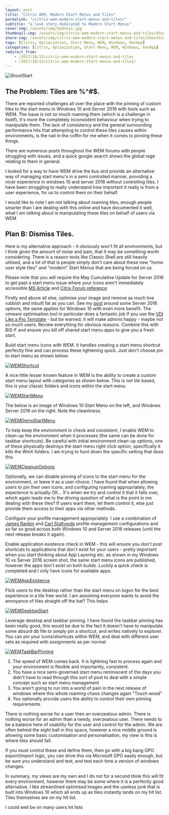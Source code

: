 ```yaml
---
layout: post
title: "Citrix WEM, Modern Start Menus and Tiles"
permalink: "/citrix-wem-modern-start-menus-and-tiles/"
subtitle: "a love story dedicated to Modern Start Menus"
cover-img: /assets/img/Sydney1.jpg
thumbnail-img: /assets/img/citrix-wem-modern-start-menus-and-tiles/ShootStart.png
share-img: /assets/img/citrix-wem-modern-start-menus-and-tiles/ShootStart.png
tags: [Citrix, Optimization, Start Menu, WEM, Windows, XenApp]
categories: [Citrix, Optimization, Start Menu, WEM, Windows, XenApp]
redirect_from: 
    - /2017/10/13/citrix-wem-modern-start-menus-and-tiles
    - /2017/10/13/citrix-wem-modern-start-menus-and-tiles/
---
```


![ShootStart]({{site.baseurl}}/assets/img/citrix-wem-modern-start-menus-and-tiles/ShootStart.png)

## The Problem: Tiles are %^#$.

There are reported challenges all over the place with the pinning of custom tiles to the start menu in Windows 10 and Server 2016 with tools such as WEM. The issue is not so much roaming them (which is a challenge in itself), it's more the completely inconsistent behaviour when trying to manipulate them. The lack of consistency and the general surrounding performance hits that attempting to control these tiles causes within environments, is the nail in the coffin for me when it comes to pinning these things.

There are numerous posts throughout the WEM forums with people struggling with issues, and a quick google search shows the global rage relating to them in general.

I looked for a way to have WEM drive the bus and provide an alternative way of managing start menu's in a semi controlled manner, providing a nicer experience in windows 10 and server 2016 without controlling tiles. I have been struggling to really understand how important it really is from a user experience, for us to control them on their behalf.

I would like to note I am not talking about roaming tiles, enough people smarter than I are dealing with this online and have documented it well, what I am talking about is manipulating these tiles on behalf of users via WEM

## Plan B: Dismiss Tiles.

Here is my alternative approach - it obviously won't fit all environments, but I think given the amount of noise and pain, that it may be something worth considering. There is a reason tools like Classic Shell are still heavily utilised, and a lot of that is people simply don't care about these new "home user style tiles" and "modern" Start Menus that are being forced on us.

Please note that you will require the May Cumulative Update for Server 2016 to get past a start menu issue where your icons aren't immediately accessible [MS Article](https://support.microsoft.com/en-us/help/3198613/start-menu-shortcuts-aren-t-immediately-accessible-in-windows-server-2) and [Citrix Forum reference](https://discussions.citrix.com/topic/386579-server-2016-published-desktop-start-menu-shortcuts-not-working/)

Firstly and above all else, optimise your image and remove as much live rubbish and inbuilt fat as you can. See my [post](https://jkindon.wordpress.com/2017/09/02/image-optimization-analysis-citrix-xenapp/) around some Server 2016 options, the same applies for Windows 10 with even more benefit. The vmware optimisation tool in particular does a fantastic job if you use the [VDI Like a Pro Template](https://www.loginvsi.com/blog/520-the-ultimate-windows-10-tuning-template-for-any-vdi-environment) - but be warned, it will make admins happy - maybe not so much users. Review everything for obvious reasons. Combine this with BIS-F and ensure you kill off shared start menu apps to give you a fresh start.

Build start menu icons with WEM. It handles creating a start menu shortcut perfectly fine and can process these lightening quick. Just don't choose pin to start menu as shown below:

[![WEMShortcut]({{site.baseurl}}/assets/img/citrix-wem-modern-start-menus-and-tiles/WEMShortcut.png)]({{site.baseurl}}/assets/img/citrix-wem-modern-start-menus-and-tiles/WEMShortcut.png)

A nice little lesser known feature in WEM is the ability to create a custom start menu layout with categories as shown below. This is not tile based, this is your classic folders and icons within the start menu

[![WEMStartMenu]({{site.baseurl}}/assets/img/citrix-wem-modern-start-menus-and-tiles/WEMStartMenu.png)]({{site.baseurl}}/assets/img/citrix-wem-modern-start-menus-and-tiles/WEMStartMenu.png)

The below is an image of Windows 10 Start Menu on the left, and Windows Server 2016 on the right. Note the cleanliness. 

[![WEMDemoStartMenu]({{site.baseurl}}/assets/img/citrix-wem-modern-start-menus-and-tiles/WEMDemoStartMenu.png)]({{site.baseurl}}/assets/img/citrix-wem-modern-start-menus-and-tiles/WEMDemoStartMenu.png)

To help keep the environment in check and consistent, I enable WEM to clean-up the environment when it processes (the same can be done for taskbar shortcuts). Be careful with initial environment clean-up options, one of these physically destroys the start menu right click option, specifically it kills the WinX folders. I am trying to hunt down the specific setting that does this. 

[![WEMCleanupOptions]({{site.baseurl}}/assets/img/citrix-wem-modern-start-menus-and-tiles/WEMCleanupOptions.png)]({{site.baseurl}}/assets/img/citrix-wem-modern-start-menus-and-tiles/WEMCleanupOptions.png)

Optionally, we can disable pinning of icons to the start menu for the environment, or leave it as a user choice. I have found that when allowing users to pin their own icons, and configuring roaming appropriately, the experience is actually OK... It's when we try and control it that it falls over, which again leads me to the driving question of what is the point in me dealing with these tiles? If users want them, let them control it, else just provide them access to their apps via other methods.

Configure your profile management appropriately. I use a combination of [James Rankin](http://www.htguk.com/everything-you-wanted-to-know-about_23/) and [Carl Stalhoods](http://www.carlstalhood.com/citrix-profile-management/) profile management configurations and so far so good across both Windows 10 and Server 2016 releases (until the next release breaks it again).

Enable application existence check in WEM - this will ensure you don't post shortcuts to applications that don't exist for your users - pretty important when you start thinking about App Layering etc. as shown in my Windows 10 vs Server 2016 screen shot, the same start menu icons are published, however the apps don't exist on both builds. Luckily a quick check is completed and I only have icons for available apps.

[![WEMAppExistence]({{site.baseurl}}/assets/img/citrix-wem-modern-start-menus-and-tiles/WEMAppExistence.png)]({{site.baseurl}}/assets/img/citrix-wem-modern-start-menus-and-tiles/WEMAppExistence.png)

Flick users to the desktop rather than the start menu on logon for the best experience in a tile free world. I am assuming everyone wants to avoid the annoyance of tiles straight off the bat? This helps

[![WEMDesktopStart]({{site.baseurl}}/assets/img/citrix-wem-modern-start-menus-and-tiles/WEMDesktopStart.png)]({{site.baseurl}}/assets/img/citrix-wem-modern-start-menus-and-tiles/WEMDesktopStart.png)

Leverage desktop and taskbar pinning. I have found the taskbar pinning has been really good, this would be due to the fact it doesn't have to manipulate some absurd db file to simply pin a shortcut, and writes natively to explorer. You can pin your icons/shortcuts within WEM, and deal with different user sets as required with assignments as per normal

[![WEMTaskBarPinning]({{site.baseurl}}/assets/img/citrix-wem-modern-start-menus-and-tiles/WEMTaskBarPinning.png)]({{site.baseurl}}/assets/img/citrix-wem-modern-start-menus-and-tiles/WEMTaskBarPinning.png)

1.  The speed of WEM comes back. It is lightning fast to process again and your environment is flexible and importantly, consistent.
2.  You have a nice semi-governed start menu reminiscent of the days you didn't have to read through this sort of post to deal with a simple concept such as start menu management
3.  You aren't going to run into a world of pain in the next release of windows where this whole roaming chaos changes again "Touch wood"
4.  You optionally provide users the ability to control their own pinning requirements.

There is nothing worse for a user then an overzealous admin. There is nothing worse for an admin than a needy, overzealous user. There needs to be a balance here of usability for the user and control for the admin. We are often behind the eight ball in this space, however a nice middle ground is allowing some basic customisation and personalisation, my view is this is where tiles should fall.

If you must control these and define them, then go with a big bang GPO export/import logic, you can drive this via Microsoft GPO easily enough, but be sure you understand and test, and test each time a version of windows changes.

In summary, my views are my own and I do not for a second think this will fit every environment, however there may be some where it is a perfectly good alternative. I like streamlined optimised images and the useless junk that is built into Windows 10 which all ends up as tiles instantly lands on my hit list. Tiles themselves are on my hit list.

I could well be on many users hit lists
